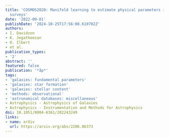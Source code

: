 ```yaml
---
title: 'COSMOS2020: Manifold learning to estimate physical parameters in large galaxy
  surveys'
date: '2022-09-01'
publishDate: '2024-10-25T17:56:08.610702Z'
authors:
- I. Davidzon
- K. Jegatheesan
- O. Ilbert
- et al.
publication_types:
- '2'
abstract: ''
featured: false
publication: '*åp*'
tags:
- 'galaxies: fundamental parameters'
- 'galaxies: star formation'
- 'galaxies: stellar content'
- 'methods: observational'
- 'astronomical databases: miscellaneous'
- Astrophysics - Astrophysics of Galaxies
- Astrophysics - Instrumentation and Methods for Astrophysics
doi: 10.1051/0004-6361/202243249
links:
- name: arXiv
  url: https://arxiv.org/abs/2206.06373
---
```

